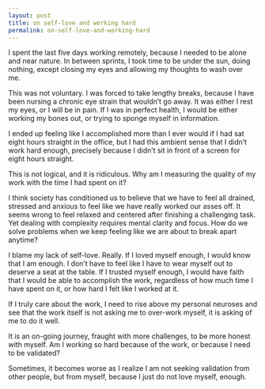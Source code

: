 ```yaml
---
layout: post
title: on self-love and working hard
permalink: on-self-love-and-working-hard
---
```


I spent the last five days working remotely, because I needed to be alone and near nature. In between sprints, I took time to be under the sun, doing nothing, except closing my eyes and allowing my thoughts to wash over me. 

This was not voluntary. I was forced to take lengthy breaks, because I have been nursing a chronic eye strain that wouldn’t go away. It was either I rest my eyes, or I will be in pain. If I was in perfect health, I would be either working my bones out, or trying to sponge myself in information. 

I ended up feeling like I accomplished more than I ever would if I had sat eight hours straight in the office, but I had this ambient sense that I didn’t work hard enough, precisely because I didn’t sit in front of a screen for eight hours straight. 

This is not logical, and it is ridiculous. Why am I measuring the quality of my work with the time I had spent on it? 

I think society has conditioned us to believe that we have to feel all drained, stressed and anxious to feel like we have really worked our asses off. It seems wrong to feel relaxed and centered after finishing a challenging task. Yet dealing with complexity requires mental clarity and focus. How do we solve problems when we keep feeling like we are about to break apart anytime?

I blame my lack of self-love. Really. If I loved myself enough, I would know that I am enough. I don’t have to feel like I have to wear myself out to deserve a seat at the table. If I trusted myself enough, I would have faith that I would be able to accomplish the work, regardless of how much time I have spent on it, or how hard I felt like I worked at it.

If I truly care about the work, I need to rise above my personal neuroses and see that the work itself is not asking me to over-work myself, it is asking of me to do it well. 

It is an on-going journey, fraught with more challenges, to be more honest with myself. Am I working so hard because of the work, or because I need to be validated?

Sometimes, it becomes worse as I realize I am not seeking validation from other people, but from myself, because I just do not love myself, enough. 